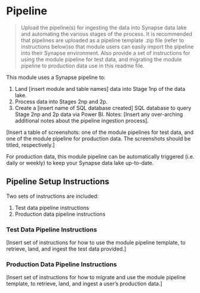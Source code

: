 # Pipeline

> Upload the pipeline(s) for ingesting the data into Synapse data lake and automating the various stages of the process. It is recommended that pipelines are uploaded as a pipeline template .zip file (refer to instructions below)so that module users can easily import the pipeline into their Synapse environment. Also provide a set of instructions for using the module pipeline for test data, and migrating the module pipeline to production data use in this readme file.

This module uses a Synapse pipeline to:
1.	Land [insert module and table names] data into Stage 1np of the data lake.
2.	Process data into Stages 2np and 2p.
3.	Create a [insert name of SQL database created] SQL database to query Stage 2np and 2p data via Power BI.
Notes: [Insert any over-arching additional notes about the pipeline ingestion process].

[Insert a table of screenshots: one of the module pipelines for test data, and one of the module pipeline for production data. The screenshots should be titled, respectively.]

For production data, this module pipeline can be automatically triggered (i.e. daily or weekly) to keep your Synapse data lake up-to-date.

## Pipeline Setup Instructions
Two sets of instructions are included:
1.	Test data pipeline instructions
2.	Production data pipeline instructions

### Test Data Pipeline Instructions
[Insert set of instructions for how to use the module pipeline template, to retrieve, land, and ingest the test data provided.]

### Production Data Pipeline Instructions
[Insert set of instructions for how to migrate and use the module pipeline template, to retrieve, land, and ingest a user’s production data.]

